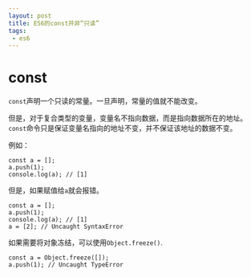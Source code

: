 ```yaml
---
layout: post
title: ES6的const并非“只读”
tags:
 - es6
---
```


# const

`const`声明一个只读的常量。一旦声明，常量的值就不能改变。

但是，对于复合类型的变量，变量名不指向数据，而是指向数据所在的地址。
`const`命令只是保证变量名指向的地址不变，并不保证该地址的数据不变。

例如：

    const a = [];
    a.push(1);
    console.log(a); // [1]
       
但是，如果赋值给`a`就会报错。

    const a = [];
    a.push(1);
    console.log(a); // [1]
    a = [2]; // Uncaught SyntaxError
    
如果需要将对象冻结，可以使用`Object.freeze()`.

    const a = Object.freeze([]);
    a.push(1); // Uncaught TypeError
    